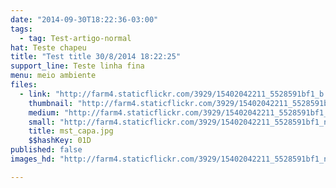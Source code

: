 ```yaml
---
date: "2014-09-30T18:22:36-03:00"
tags:
  - tag: Test-artigo-normal
hat: Teste chapeu
title: "Test title 30/8/2014 18:22:25"
support_line: Teste linha fina
menu: meio ambiente
files:
  - link: "http://farm4.staticflickr.com/3929/15402042211_5528591bf1_b.jpg"
    thumbnail: "http://farm4.staticflickr.com/3929/15402042211_5528591bf1_t.jpg"
    medium: "http://farm4.staticflickr.com/3929/15402042211_5528591bf1_z.jpg"
    small: "http://farm4.staticflickr.com/3929/15402042211_5528591bf1_n.jpg"
    title: mst_capa.jpg
    $$hashKey: 01D
published: false
images_hd: "http://farm4.staticflickr.com/3929/15402042211_5528591bf1_n.jpg"

---
```

